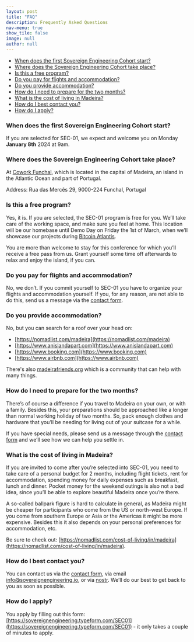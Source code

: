 ```yaml
---
layout: post
title: "FAQ"
description: Frequently Asked Questions
nav-menu: true
show_tile: false
image: null
author: null
---
```


- [When does the first Sovereign Engineering Cohort start?](#when-does-the-first-sovereign-engineering-cohort-start)
- [Where does the Sovereign Engineering Cohort take place?](#where-does-the-sovereign-engineering-cohort-take-place)
- [Is this a free program?](#is-this-a-free-program)
- [Do you pay for flights and accommodation?](#do-you-pay-for-flights-and-accommodation)
- [Do you provide accommodation?](#do-you-provide-accommodation)
- [How do I need to prepare for the two months?](#how-do-i-need-to-prepare-for-the-two-months)
- [What is the cost of living in Madeira?](#what-is-the-cost-of-living-in-madeira)
- [How do I best contact you?](#how-do-i-best-contact-you)
- [How do I apply?](#how-do-i-apply)

### When does the first Sovereign Engineering Cohort start?

If you are selected for SEC-01, we expect and welcome you on Monday **January 8th**
2024 at 9am.  
  
### Where does the Sovereign Engineering Cohort take place?

At [Cowork
Funchal](https://www.openstreetmap.org/node/3947240594#map=19/32.65134/-16.91158),
which is located in the capital of Madeira, an island in the Atlantic Ocean and
part of Portugal.  
  
Address: Rua das Mercês 29, 9000-224 Funchal, Portugal

### Is this a free program?

Yes, it is. If you are selected, the SEC-01 program is free for you. We’ll take
care of the working space, and make sure you feel at home. This location will be
our homebase until Demo Day on Friday the 1st of March, when we’ll showcase our
projects during [Bitcoin Atlantis](https://bitcoinatlantis.com).  

You are more than welcome to stay for this conference for which you’ll receive a
free pass from us. Grant yourself some time off afterwards to relax and enjoy
the island, if you can.  
  
### Do you pay for flights and accommodation?

No, we don’t. If you commit yourself to SEC-01 you have to organize your flights
and accommodation yourself. If you, for any reason, are not able to do this,
send us a message via the [contact
form](#contact).
  
### Do you provide accommodation?

No, but you can search for a roof over your head on:

- [https://nomadlist.com/madeira](https://nomadlist.com/madeira)
- [https://www.anislandapart.com](https://www.anislandapart.com)
- [https://www.booking.com](https://www.booking.com)
- [https://www.airbnb.com](https://www.airbnb.com)

There's also [madeirafriends.org](https://madeirafriends.org) which is a
community that can help with many things.

### How do I need to prepare for the two months?

There’s of course a difference if you travel to Madeira on your own, or with a
family. Besides this, your preparations should be approached like a longer than
normal working holiday of two months. So, pack enough clothes and hardware that
you’ll be needing for living out of your suitcase for a while.  
  
If you have special needs, please send us a message through the
[contact form](#contact) and we’ll see how we can help you settle in.  
  
### What is the cost of living in Madeira?

If you are invited to come after you’re selected into SEC-01, you need to take
care of a personal budget for 2 months, including flight tickets, rent for
accommodation, spending money for daily expenses such as breakfast, lunch and
dinner. Pocket money for the weekend outings is also not a bad idea, since
you’ll be able to explore beautiful Madeira once you’re there.  
  
A so-called ballpark figure is hard to calculate in general, as Madeira might be
cheaper for participants who come from the US or north-west Europe. If you come
from southern Europe or Asia or the Americas it might be more expensive. Besides
this it also depends on your personal preferences for accommodation, etc.

Be sure to check out: [https://nomadlist.com/cost-of-living/in/madeira](https://nomadlist.com/cost-of-living/in/madeira).  
  
### How do I best contact you?

You can contact us via the [contact
form](#contact), via email
[info@sovereignengineering.io](mailto:info@sovereignengineering.io), or via
[nostr](https://njump.me/npub1s0veng2gvfwr62acrxhnqexq76sj6ldg3a5t935jy8e6w3shr5vsnwrmq5).
We’ll do our best to get back to you as soon as possible.

### How do I apply?

You apply by filling out this form:
[https://sovereignengineering.typeform.com/SEC01](https://sovereignengineering.typeform.com/SEC01) - it only takes a couple of minutes to apply.

